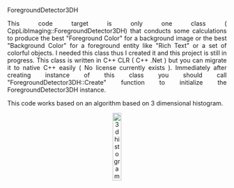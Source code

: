 
ForegroundDetector3DH 
<br>
<div style="text-align: justify;">
This code target is only one class ( CppLibImaging::ForegroundDetector3DH) that conducts some calculations to produce the best "Foreground Color" for a background image or the best "Background Color" for a foreground entity like "Rich Text" or a set of colorful objects. I needed this class thus I created it and this project is still in progress. This class is written in C++ CLR ( C++ .Net ) but you can migrate it to native C++ easily ( No license currently exists ).
Immediately after creating instance of this class you should call "ForegroundDetector3DH::Create" function to initialize the ForegroundDetector3DH instance.
</div>

This code works based on an algorithm based on 3 dimensional histogram.

<div align="center">
    <img src="https://raw.githubusercontent.com/wiki/Algo-k/ForegroundDetector3DH/ThreeDH.jpg" alt="3d histogram" width="20%">
</div>
